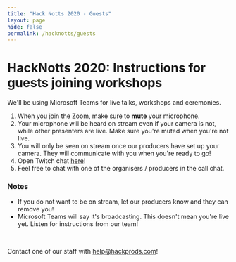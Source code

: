 ```yaml
---
title: "Hack Notts 2020 - Guests"
layout: page
hide: false
permalink: /hacknotts/guests
---
```


# HackNotts 2020: Instructions for guests joining workshops

We'll be using Microsoft Teams for live talks, workshops and ceremonies.

1. When you join the Zoom, make sure to **mute** your microphone.
2. Your microphone will be heard on stream even if your camera is not, while other presenters are live. Make sure you're muted when you're not live. 
3. You will only be seen on stream once our producers have set up your camera. They will communicate with you when you're ready to go!
4. Open Twitch chat [here](https://www.twitch.tv/popout/hackathonsuk/chat)!
5. Feel free to chat with one of the organisers / producers in the call chat.

### Notes

- If you do not want to be on stream, let our producers know and they can remove you!
- Microsoft Teams will say it's broadcasting. This doesn't mean you're live yet. Listen for instructions from our team!

<br>

Contact one of our staff with [help@hackprods.com](mailto:help@hackprods.com)!

<br>